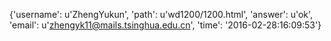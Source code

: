 {'username': u'ZhengYukun', 'path': u'wd1200/1200.html', 'answer': u'ok', 'email': u'zhengyk11@mails.tsinghua.edu.cn', 'time': '2016-02-28:16:09:53'}